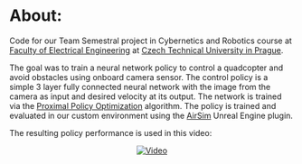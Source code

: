 # About:

Code for our Team Semestral project in Cybernetics and Robotics course at [Faculty of Electrical Engineering](https://fel.cvut.cz/cs) at [Czech Technical University in Prague](https://www.cvut.cz/en/). 

The goal was to train a neural network policy to control a quadcopter and avoid obstacles using onboard camera sensor. The control policy is a simple 3 layer fully connected neural network with the image from the camera as input and desired velocity at its output. The network is trained via the [Proximal Policy Optimization](https://en.wikipedia.org/wiki/Proximal_policy_optimization) algorithm. The policy is trained and evaluated in our custom environment using the [AirSim](https://microsoft.github.io/AirSim/) Unreal Engine plugin.

The resulting policy performance is used in this video:
<p align="center"><a href="https://www.youtube.com/watch?v=NFOZBlzWg-0&ab_channel=Tom%C3%A1%C5%A1Tich%C3%BD">
<img src="https://img.youtube.com/vi/NFOZBlzWg-0/0.jpg" alt="Video">
</a></p>
